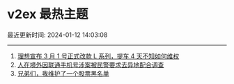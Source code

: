 # v2ex 最热主题

最近更新时间: 2024-01-12 14:03:08

--- 
1. [理想宣布 3 月 1 号正式改款 L 系列，提车 4 天不知如何维权](https://www.v2ex.com/t/1007985) 
2. [人在境外因联通手机号涉案被民警要求去异地配合调查](https://www.v2ex.com/t/1007987) 
3. [兄弟们，我维护了一个股票黑名单](https://www.v2ex.com/t/1008018) 
